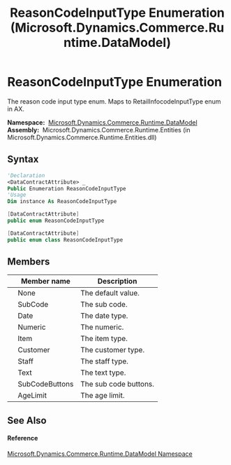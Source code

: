 ﻿---
title: ReasonCodeInputType Enumeration (Microsoft.Dynamics.Commerce.Runtime.DataModel)
TOCTitle: ReasonCodeInputType Enumeration
ms:assetid: T:Microsoft.Dynamics.Commerce.Runtime.DataModel.ReasonCodeInputType
ms:mtpsurl: https://technet.microsoft.com/en-us/library/microsoft.dynamics.commerce.runtime.datamodel.reasoncodeinputtype(v=AX.60)
ms:contentKeyID: 62210096
ms.date: 05/18/2015
mtps_version: v=AX.60
f1_keywords:
- Microsoft.Dynamics.Commerce.Runtime.DataModel.ReasonCodeInputType.Date
- Microsoft.Dynamics.Commerce.Runtime.DataModel.ReasonCodeInputType
- Microsoft.Dynamics.Commerce.Runtime.DataModel.ReasonCodeInputType.Customer
- Microsoft.Dynamics.Commerce.Runtime.DataModel.ReasonCodeInputType.None
- Microsoft.Dynamics.Commerce.Runtime.DataModel.ReasonCodeInputType.Item
- Microsoft.Dynamics.Commerce.Runtime.DataModel.ReasonCodeInputType.AgeLimit
- Microsoft.Dynamics.Commerce.Runtime.DataModel.ReasonCodeInputType.SubCode
- Microsoft.Dynamics.Commerce.Runtime.DataModel.ReasonCodeInputType.Staff
- Microsoft.Dynamics.Commerce.Runtime.DataModel.ReasonCodeInputType.Numeric
- Microsoft.Dynamics.Commerce.Runtime.DataModel.ReasonCodeInputType.SubCodeButtons
- Microsoft.Dynamics.Commerce.Runtime.DataModel.ReasonCodeInputType.Text
dev_langs:
- CSharp
- C++
- VB
---

# ReasonCodeInputType Enumeration

The reason code input type enum. Maps to RetailInfocodeInputType enum in AX.

**Namespace:**  [Microsoft.Dynamics.Commerce.Runtime.DataModel](microsoft-dynamics-commerce-runtime-datamodel-namespace.md)  
**Assembly:**  Microsoft.Dynamics.Commerce.Runtime.Entities (in Microsoft.Dynamics.Commerce.Runtime.Entities.dll)

## Syntax

``` vb
'Declaration
<DataContractAttribute> _
Public Enumeration ReasonCodeInputType
'Usage
Dim instance As ReasonCodeInputType
```

``` csharp
[DataContractAttribute]
public enum ReasonCodeInputType
```

``` c++
[DataContractAttribute]
public enum class ReasonCodeInputType
```

## Members

<table>
<thead>
<tr class="header">
<th></th>
<th>Member name</th>
<th>Description</th>
</tr>
</thead>
<tbody>
<tr class="odd">
<td></td>
<td>None</td>
<td>The default value.</td>
</tr>
<tr class="even">
<td></td>
<td>SubCode</td>
<td>The sub code.</td>
</tr>
<tr class="odd">
<td></td>
<td>Date</td>
<td>The date type.</td>
</tr>
<tr class="even">
<td></td>
<td>Numeric</td>
<td>The numeric.</td>
</tr>
<tr class="odd">
<td></td>
<td>Item</td>
<td>The item type.</td>
</tr>
<tr class="even">
<td></td>
<td>Customer</td>
<td>The customer type.</td>
</tr>
<tr class="odd">
<td></td>
<td>Staff</td>
<td>The staff type.</td>
</tr>
<tr class="even">
<td></td>
<td>Text</td>
<td>The text type.</td>
</tr>
<tr class="odd">
<td></td>
<td>SubCodeButtons</td>
<td>The sub code buttons.</td>
</tr>
<tr class="even">
<td></td>
<td>AgeLimit</td>
<td>The age limit.</td>
</tr>
</tbody>
</table>


## See Also

#### Reference

[Microsoft.Dynamics.Commerce.Runtime.DataModel Namespace](microsoft-dynamics-commerce-runtime-datamodel-namespace.md)

